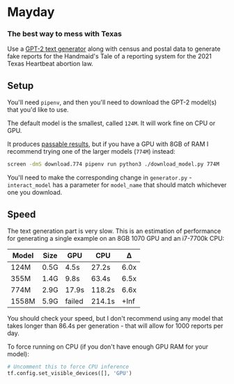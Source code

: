 # Mayday 

### The best way to mess with Texas

Use a [GPT-2 text generator](https://openai.com/blog/gpt-2-1-5b-release/) along with census and postal data to generate fake reports for the Handmaid's Tale of a reporting system for the 2021 Texas Heartbeat abortion law.

## Setup

You'll need `pipenv`, and then you'll need to download the GPT-2 model(s) that you'd like to use.

The default model is the smallest, called `124M`. It will work fine on CPU or GPU.

It produces [passable results](https://knowyourmeme.com/memes/they-had-us-in-the-first-half), but if you have a GPU with 8GB of RAM I recommend trying one of the larger models (`774M`) instead:
```bash
screen -dmS download.774 pipenv run python3 ./download_model.py 774M
```

You'll need to make the corresponding change in `generator.py` - `interact_model` has a parameter for `model_name` that should match whichever one you download.

## Speed

The text generation part is very slow. This is an estimation of performance for generating a single example on an 8GB 1070 GPU and an i7-7700k CPU:

|Model|Size|GPU   |CPU   |&Delta; |
|-----|----|------|------|--------|
|124M |0.5G|4.5s  |27.2s |6.0x    |
|355M |1.4G|9.8s  |63.4s |6.5x    |
|774M |2.9G|17.9s |118.2s|6.6x    |
|1558M|5.9G|failed|214.1s|+Inf    |

You should check your speed, but I don't recommend using any model that takes longer than 86.4s per generation - that will allow for 1000 reports per day.

To force running on CPU (if you don't have enough GPU RAM for your model):
```python
# Uncomment this to force CPU inference
tf.config.set_visible_devices([], 'GPU')
```
